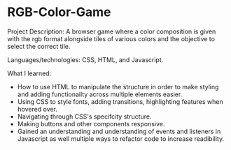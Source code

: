 # RGB-Color-Game
Project Description:
A browser game where a color composition is given with the rgb format alongside tiles of various colors and the objective to select the correct tile. 

Languages/technologies: 
CSS, HTML, and Javascript.

What I learned:
- How to use HTML to manipulate the structure in order to make styling and adding functionailty across multiple elements easier.
- Using CSS to style fonts, adding transitions, highlighting features when hovered over.
- Navigating through CSS's specifcity structure. 
- Making buttons and other components responsive. 
- Gained an understanding and  understanding of events and listeners in Javascript as well multiple ways to refactor code to increase readibility. 
